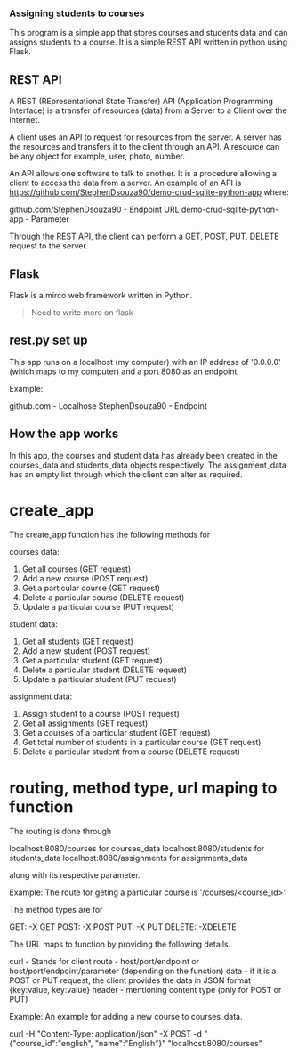 ### Assigning students to courses

This program is a simple app that stores courses and students data and can assigns students to a course. It is a simple REST API written in python using Flask.

## REST API

A REST (REpresentational State Transfer) API (Application Programming Interface) is a transfer of resources (data) from a Server to a Client over the internet.

A client uses an API to request for resources from the server. A server has the resources and transfers it to the client through an API. A resource can be any object for example, user, photo, number. 

An API allows one software to talk to another. It is a procedure allowing a client to access the data from a server. An example of an API is https://github.com/StephenDsouza90/demo-crud-sqlite-python-app where:
 
github.com/StephenDsouza90 - Endpoint URL
demo-crud-sqlite-python-app - Parameter

Through the REST API, the client can perform a GET, POST, PUT, DELETE request to the server.

## Flask

Flask is a mirco web framework written in Python. 

> Need to write more on flask

## rest.py set up

This app runs on a localhost (my computer) with an IP address of '0.0.0.0' (which maps to my computer) and a port 8080 as an endpoint.

Example: 

github.com - Localhose
StephenDsouza90 - Endpoint

## How the app works

In this app, the courses and student data has already been created in the courses_data and students_data objects respectively. The assignment_data has an empty list through which the client can alter as required.

# create_app

The create_app function has the following methods for

courses data:

1. Get all courses (GET request)
2. Add a new course (POST request)
3. Get a particular course (GET request)
4. Delete a particular course (DELETE request)
5. Update a particular course (PUT request)

student data:

1. Get all students (GET request)
2. Add a new student (POST request)
3. Get a particular student (GET request)
4. Delete a particular student (DELETE request)
5. Update a particular student (PUT request)

assignment data:

1. Assign student to a course (POST request) 
2. Get all assignments (GET request)
3. Get a courses of a particular student (GET request)
4. Get total number of students in a particular course (GET request)
5. Delete a particular student from a course (DELETE request)

# routing, method type, url maping to function

The routing is done through 

localhost:8080/courses for courses_data
localhost:8080/students for students_data
localhost:8080/assignments for assignments_data

along with its respective parameter.

Example: The route for geting a particular course is '/courses/<course_id>'

The method types are for

GET: -X GET
POST: -X POST
PUT: -X PUT
DELETE: -XDELETE

The URL maps to function by providing the following details.

curl - Stands for client
route - host/port/endpoint or host/port/endpoint/parameter (depending on the function) 
data - if it is a POST or PUT request, the client provides the data in JSON format {key:value, key:value}
header - mentioning content type (only for POST or PUT)

Example: An example for adding a new course to courses_data.

curl -H "Content-Type: application/json" -X POST -d "{\"course_id\":\"english\", \"name\":\"English\"}" "localhost:8080/courses"